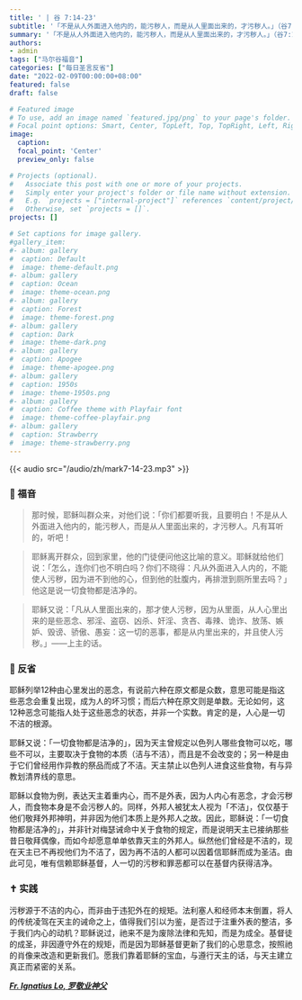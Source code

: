 ```yaml
---
title: ' | 谷 7:14-23'
subtitle: '「不是从人外面进入他内的，能污秽人，而是从人里面出来的，才污秽人。」（谷7:15）'
summary: '「不是从人外面进入他内的，能污秽人，而是从人里面出来的，才污秽人。」（谷7:15）'
authors:
- admin
tags: ["马尔谷福音"]
categories: ["每日圣言反省"]
date: "2022-02-09T00:00:00+08:00"
featured: false
draft: false

# Featured image
# To use, add an image named `featured.jpg/png` to your page's folder.
# Focal point options: Smart, Center, TopLeft, Top, TopRight, Left, Right, BottomLeft, Bottom, BottomRight
image:
  caption:
  focal_point: 'Center'
  preview_only: false

# Projects (optional).
#   Associate this post with one or more of your projects.
#   Simply enter your project's folder or file name without extension.
#   E.g. `projects = ["internal-project"]` references `content/project/deep-learning/index.md`.
#   Otherwise, set `projects = []`.
projects: []

# Set captions for image gallery.
#gallery_item:
#- album: gallery
#  caption: Default
#  image: theme-default.png
#- album: gallery
#  caption: Ocean
#  image: theme-ocean.png
#- album: gallery
#  caption: Forest
#  image: theme-forest.png
#- album: gallery
#  caption: Dark
#  image: theme-dark.png
#- album: gallery
#  caption: Apogee
#  image: theme-apogee.png
#- album: gallery
#  caption: 1950s
#  image: theme-1950s.png
#- album: gallery
#  caption: Coffee theme with Playfair font
#  image: theme-coffee-playfair.png
#- album: gallery
#  caption: Strawberry
#  image: theme-strawberry.png
---
```


{{< audio src="/audio/zh/mark7-14-23.mp3" >}}

### :love_letter: 福音
> 那时候，耶稣叫群众来，对他们说：「你们都要听我，且要明白！不是从人外面进入他内的，能污秽人，而是从人里面出来的，才污秽人。凡有耳听的，听吧！

> 耶稣离开群众，回到家里，他的门徒便问他这比喻的意义。耶稣就给他们说：「怎么，连你们也不明白吗？你们不晓得：凡从外面进入人内的，不能使人污秽，因为进不到他的心，但到他的肚腹内，再排泄到厕所里去吗？」他这是说一切食物都是洁净的。

> 耶稣又说：「凡从人里面出来的，那才使人污秽，因为从里面，从人心里出来的是些恶念、邪淫、盗窃、凶杀、奸淫、贪吝、毒辣、诡诈、放荡、嫉妒、毁谤、骄傲、愚妄：这一切的恶事，都是从内里出来的，并且使人污秽。」——上主的话。

### :speech_balloon: 反省
耶稣列举12种由心里发出的恶念，有说前六种在原文都是众数，意思可能是指这些恶念会重复出现，成为人的坏习惯；而后六种在原文则是单数。无论如何，这12种恶念可能指人处于这些恶念的状态，并非一个实数。肯定的是，人心是一切不洁的根源。

耶稣又说：「一切食物都是洁净的」，因为天主曾规定以色列人哪些食物可以吃，哪些不可以，主要取决于食物的本质（洁与不洁），而且是不会改变的；另一种是由于它们曾经用作异教的祭品而成了不洁。天主禁止以色列人进食这些食物，有与异教划清界线的意思。

耶稣以食物为例，表达天主着重内心，而不是外表，因为人内心有恶念，才会污秽人，而食物本身是不会污秽人的。同样，外邦人被犹太人视为「不洁」，仅仅基于他们敬拜外邦神明，并非因为他们本质上是外邦人之故。因此，耶稣说：「一切食物都是洁净的」，并非针对梅瑟诫命中关于食物的规定，而是说明天主已接纳那些昔日敬拜偶像，而如今却愿意单单依靠天主的外邦人。纵然他们曾经是不洁的，现在天主已不再视他们为不洁了，因为再不洁的人都可以因着信耶稣而成为圣洁。由此可见，唯有信赖耶稣基督，人一切的污秽和罪恶都可以在基督内获得洁净。

### :latin_cross: 实践
污秽源于不洁的内心，而非由于违犯外在的规矩。法利塞人和经师本末倒置，将人的传统凌驾在天主的诫命之上，值得我们引以为鉴，是否过于注重外表的整洁，多于我们内心的动机？耶稣说过，祂来不是为废除法律和先知，而是为成全。基督徒的成圣，非因遵守外在的规矩，而是因为耶稣基督更新了我们的心思意念，按照祂的肖像来改造和更新我们。愿我们靠着耶稣的宝血，与遵行天主的话，与天主建立真正而紧密的关系。

___[Fr. Ignatius Lo, 罗敬业神父](https://fr-ignatiuslki.org/)___
